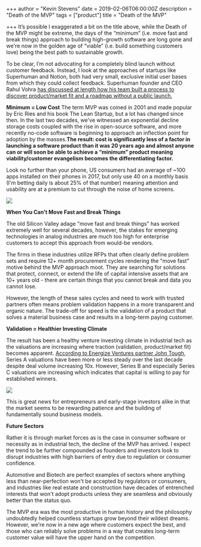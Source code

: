 +++
author = "Kevin Stevens"
date = 2019-02-06T06:00:00Z
description = "Death of the MVP"
tags = ["product"]
title = "Death of the MVP"

+++
It’s possible I exaggerated a bit on the title above, while the Death of the MVP might be extreme, the days of the “minimum” (i.e. move fast and break things) approach to building high-growth software are long gone and we're now in the golden age of “viable” (i.e. build something customers love) being the best path to sustainable growth.

To be clear, I’m not advocating for a completely blind launch without customer feedback. Instead, I look at the approaches of startups like Superhuman and Notion, both had very small, exclusive initial user bases from which they could collect feedback. Superhuman founder and CEO Rahul Vohra [has discussed at length how his team built a process to discover product/market fit and a roadmap without a public launch.](https://firstround.com/review/how-superhuman-built-an-engine-to-find-product-market-fit/)

**Minimum = Low Cost** The term MVP was coined in 2001 and made popular by Eric Ries and his book The Lean Startup, but a lot has changed since then. In the last two decades, we've witnessed an exponential decline storage costs coupled with the rise in open-source software, and more recently no-code software is beginning to approach an inflection point for adoption by the masses.**The result: cost is significantly less of a factor in launching a software product than it was 20 years ago and almost anyone can or will soon be able to achieve a “minimum” product meaning viability/customer evangelism becomes the differentiating factor.**

Look no further than your phone, US consumers had an average of \~100 apps installed on their phones in 2017, but only use 40 on a monthly basis (I'm betting daily is about 25% of that number) meaning attention and usability are at a premium to cut through the noise of home screens.

![](https://d3e54v103j8qbb.cloudfront.net/img/image-placeholder.svg)

**When You Can't Move Fast and Break Things**

The old Silicon Valley adage "move fast and break things" has worked extremely well for several decades, however, the stakes for emerging technologies in analog industries are much too high for enterprise customers to accept this approach from would-be vendors.

The firms in these industries utilize RFPs that often clearly define problem sets and require 12+ month procurement cycles rendering the "move fast" motive behind the MVP approach moot. They are searching for solutions that protect, connect, or extend the life of capital intensive assets that are 10+ years old - there are certain things that you cannot break and data you cannot lose.

However, the length of these sales cycles and need to work with trusted partners often means problem validation happens in a more transparent and organic nature. The trade-off for speed is the validation of a product that solves a material business case and results in a long-term paying customer.

**Validation = Healthier Investing Climate**

The result has been a healthy venture investing climate in industrial tech as the valuations are increasing where traction (validation, product/market fit) becomes apparent. [According to Energize Ventures partner John Tough](http://johntough.com/entrepreneurs-at-the-industrial-gate/), Series A valuations have been more or less steady over the last decade despite deal volume increasing 10x. However, Series B and especially Series C valuations are increasing which indicates that capital is willing to pay for established winners.

![](https://uploads-ssl.webflow.com/5e48473b353d45d55cad8931/5e484880a90a2c22f738018b_5e0681cead6bad44c5aa9b59_5dfa397200322ceace1e985a_ITvaluations-744x315.jpeg)

This is great news for entrepreneurs and early-stage investors alike in that the market seems to be rewarding patience and the building of fundamentally sound business models.

**Future Sectors**

Rather it is through market forces as is the case in consumer software or necessity as in industrial tech, the decline of the MVP has arrived. I expect the trend to be further compounded as founders and investors look to disrupt industries with high barriers of entry due to regulation or consumer confidence.

Automotive and Biotech are perfect examples of sectors where anything less than near-perfection won't be accepted by regulators or consumers, and industries like real estate and construction have decades of entrenched interests that won't adopt products unless they are seamless and obviously better than the status quo.

The MVP era was the most productive in human history and the philosophy undoubtedly helped countless startups grow beyond their wildest dreams. However, we're now in a new age where customers expect the best, and those who can reliably solve problems in a way that creates long-term customer value will have the upper hand on the competition.